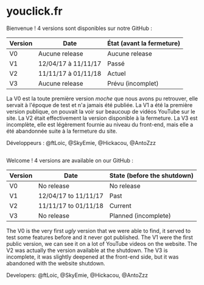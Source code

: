 # youclick.fr

Bienvenue !
4 versions sont disponibles sur notre GitHub :

| Version  | Date                 | État (avant la fermeture)  |
| ---------|----------------------|----------------------------|
| V0       | Aucune release       | Aucune release             |
| V1       | 12/04/17 à 11/11/17  | Passé                      |
| V2       | 11/11/17 à 01/11/18  | Actuel                     |
| V3       | Aucune release       | Prévu (incomplet)          |

La V0 est la toute première version *moche* que nous avons pu retrouver, elle servait à l'époque de test et n'a jamais été publiée.
La V1 a été la première version publique, on pouvait la voir sur beaucoup de vidéos YouTube sur le site.
La V2 était effectivement la version disponible à la fermeture.
La V3 est incomplète, elle est légèrement fournie au niveau du front-end, mais elle a été abandonnée suite à la fermeture du site.

Développeurs : @ftLoic, @SkyEmie, @Hickacou, @AntoZzz

##

Welcome !
4 versions are available on our GitHub :

| Version  | Date                  | State (before the shutdown)  |
| ---------|-----------------------|------------------------------|
| V0       | No release            | No release                   |
| V1       | 12/04/17 to 11/11/17  | Past                         |
| V2       | 11/11/17 to 01/11/18  | Current                      |
| V3       | No release            | Planned (incomplete)         |

The V0 is the very first *ugly* version that we were able to find, it served to test some features before and it never got published.
The V1 were the first public version, we can see it on a lot of YouTube videos on the website.
The V2 was actually the version available at the shutdown.
The V3 is incomplete, it was slightly deepened at the front-end side, but it was abandoned with the website shutdown.

Developers: @ftLoic, @SkyEmie, @Hickacou, @AntoZzz
